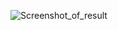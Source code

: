 ![Screenshot_of_result](https://user-images.githubusercontent.com/88527463/159186261-0f15894e-2aa6-47bb-8b1f-b8a20a36b205.png)
